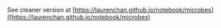 See cleaner version at [https://laurenchan.github.io/notebook/microbes]([https://laurenchan.github.io/notebook/microbes)
